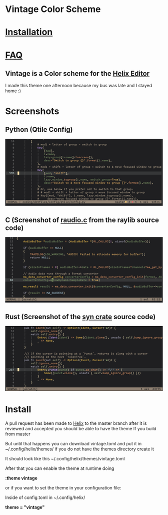 # Vintage Color Scheme

# [Installation](#install)
# [FAQ](#faq)

## Vintage is a Color scheme for the [Helix Editor](https://helix-editor.com/)

I made this theme one afternoon because my bus was late and I stayed home :)

# Screenshots

## Python (Qtile Config)
![Alt text](./python-screenshot.png?raw=true "Python Code")

## C (Screenshot of [raudio.c](https://github.com/raysan5/raylib/blob/master/src/raudio.c) from the raylib source code)
![Alt text](./c-screenshot.png?raw=true "C Code")

## Rust (Screenshot of the [syn crate](https://github.com/dtolnay/syn/blob/master/src/buffer.rs) source code) 
![Alt text](./rust-screenshot.png?raw=true "Rust Code")

# Install
A pull request has been made to [Helix](https://github.com/helix-editor/helix/pull/9361)
to the master branch after it is reviewed and accepted you should be able to have the theme If
you build from master

But until that happens you can download vintage.toml and put it in ~/.config/helix/themes/
if you do not have the themes directory create it

It should look like this 
~/.config/helix/themes/vintage.toml

After that you can enable the theme at runtime doing

**:theme vintage**

or if you want to set the theme in your configuration file:

Inside of config.toml in ~/.config/helix/

**theme = "vintage"**
